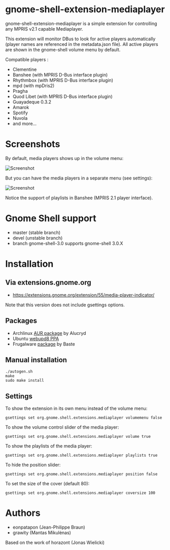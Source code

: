 # gnome-shell-extension-mediaplayer

gnome-shell-extension-mediaplayer is a simple extension for controlling any MPRIS v2.1 capable Mediaplayer.

This extension will monitor DBus to look for active players automatically (player names are referenced in the 
metadata.json file). All active players are shown in the gnome-shell volume menu by default.

Compatible players :

* Clementine
* Banshee (with MPRIS D-Bus interface plugin)
* Rhythmbox (with MPRIS D-Bus interface plugin)
* mpd (with mpDris2)
* Pragha
* Quod Libet (with MPRIS D-Bus interface plugin)
* Guayadeque 0.3.2
* Amarok
* Spotify
* Nuvola
* and more...

# Screenshots

By default, media players shows up in the volume menu:

![Screenshot](http://github.com/eonpatapon/gnome-shell-extensions-mediaplayer/raw/master/data/mediaplayer2.png) 

But you can have the media players in a separate menu (see settings):

![Screenshot](http://github.com/eonpatapon/gnome-shell-extensions-mediaplayer/raw/master/data/mediaplayer1.png)

Notice the support of playlists in Banshee (MPRIS 2.1 player interface).

# Gnome Shell support

* master (stable branch)
* devel (unstable branch)
* branch gnome-shell-3.0 supports gnome-shell 3.0.X

# Installation

## Via extensions.gnome.org

* https://extensions.gnome.org/extension/55/media-player-indicator/

Note that this version does not include gsettings options.

## Packages

* Archlinux [AUR package](http://aur.archlinux.org/packages.php?ID=49367) by Alucryd
* Ubuntu [webupd8 PPA](http://www.webupd8.org/2011/10/gnome-shell-mediaplayer-extension.html)
* Frugalware [package](http://www.frugalware.org/packages/136448) by Baste

## Manual installation

    ./autogen.sh
    make
    sudo make install
  

## Settings

To show the extension in its own menu instead of the volume menu:

```gsettings set org.gnome.shell.extensions.mediaplayer volumemenu false```

To show the volume control slider of the media player:

```gsettings set org.gnome.shell.extensions.mediaplayer volume true```

To show the playlists of the media player:

```gsettings set org.gnome.shell.extensions.mediaplayer playlists true```

To hide the position slider:

```gsettings set org.gnome.shell.extensions.mediaplayer position false```

To set the size of the cover (default 80):

```gsettings set org.gnome.shell.extensions.mediaplayer coversize 100```

# Authors

* eonpatapon (Jean-Philippe Braun)
* grawity (Mantas Mikulėnas)

Based on the work of horazont (Jonas Wielicki)
